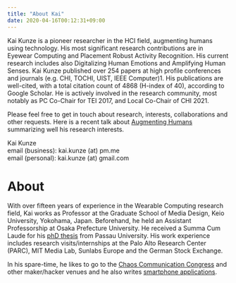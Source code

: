 ```yaml
---
title: "About Kai"
date: 2020-04-16T00:12:31+09:00
---
```

Kai Kunze is a pioneer researcher in the HCI field, augmenting humans using technology. His most significant research contributions are in Eyewear Computing and Placement Robust Activity Recognition. His current research includes also Digitalizing Human Emotions and Amplifying Human Senses. Kai Kunze published over 254 papers at high profile conferences and journals (e.g. CHI, TOCHI, UIST, IEEE Computer)1. His publications are well-cited, with a total citation count of 4868 (H-index of 40), according to Google Scholar. He is actively involved in the research community, most notably as PC Co-Chair for TEI 2017, and Local Co-Chair of CHI 2021.

Please feel free to get in touch about research, interests, collaborations and other requests. Here is a recent talk about [Augmenting Humans](https://www.youtube.com/watch?v=d6O2_Y9XLiM) summarizing well his research interests. 

Kai Kunze\
email (business): kai.kunze (at) pm.me \
email (personal): kai.kunze (at) gmail.com

# About

With over fifteen years of experience in the Wearable Computing research field, Kai works as
Professor at the Graduate School of Media Design, Keio University, Yokohama, Japan.
Beforehand, he held an Assistant Professorship at Osaka Prefecture University.
He received a Summa Cum Laude for his [phD thesis](https://github.com/kkai/phdthesis)
from Passau University. His work experience includes
research visits/internships at the Palo Alto Research Center (PARC),
MIT Media Lab, Sunlabs Europe and the German Stock Exchange.


In his spare-time, he likes to go to the [Chaos Communication Congress](https://media.ccc.de/v/33c3-8225-beyond_virtual_and_augmented_reality) and other maker/hacker venues
and he also writes [smartphone applications](https://itunes.apple.com/bs/developer/kai-kunze/id286544358).
